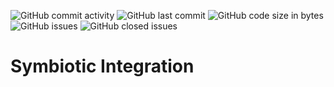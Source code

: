 ![GitHub commit activity](https://img.shields.io/github/commit-activity/m/AHuffmyer/SymbioticIntegration) ![GitHub last commit](https://img.shields.io/github/last-commit/AHuffmyer/SymbioticIntegration) ![GitHub code size in bytes](https://img.shields.io/github/languages/code-size/AHuffmyer/SymbioticIntegration) ![GitHub issues](https://img.shields.io/github/issues/AHuffmyer/SymbioticIntegration) ![GitHub closed issues](https://img.shields.io/github/issues-closed/AHuffmyer/SymbioticIntegration) 

# Symbiotic Integration  
